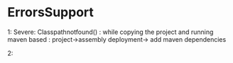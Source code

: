 # ErrorsSupport
1: Severe: Classpathnotfound()
: while copying the project and running maven based
: project->assembly deployment-> add maven dependencies


2:

